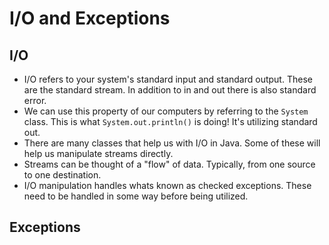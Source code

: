 # I/O and Exceptions


## I/O

- I/O refers to your system's standard input and standard output. These are the standard stream. In addition to in and out there is also standard error.
- We can use this property of our computers by referring to the `System` class. This is what `System.out.println()` is doing! It's utilizing standard out.
- There are many classes that help us with I/O in Java. Some of these will help us manipulate streams directly. 
- Streams can be thought of a "flow" of data. Typically, from one source to one destination.
- I/O manipulation handles whats known as checked exceptions. These need to be handled in some way before being utilized.

## Exceptions 

